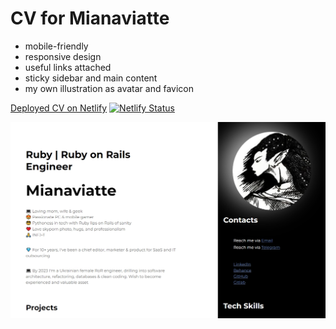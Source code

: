 # CV for Mianaviatte  

* mobile-friendly  
* responsive design    
* useful links attached  
* sticky sidebar and main content  
* my own illustration as avatar and favicon  


[Deployed CV on Netlify](https://mianaviatte-cv.netlify.app/) [![Netlify Status](https://api.netlify.com/api/v1/badges/88567267-146e-4f99-a951-8d81d42f9b19/deploy-status)](https://app.netlify.com/sites/mianaviatte-cv/deploys)   
  
  
![CV_Screenshot](img/Screenshot_06.05.23.jpg)


